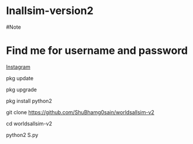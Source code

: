 # Inallsim-version2

#Note
# Find me for username and password
[Instagram](https://www.instagram.com/shubham_g0sain/?hl=en)

pkg update

pkg upgrade

pkg install python2

git clone https://github.com/ShuBhamg0sain/worldsallsim-v2

cd worldsallsim-v2

python2 S.py
